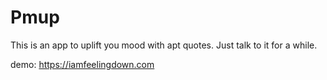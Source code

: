 # Pmup

This is an app to uplift you mood with apt quotes. Just talk to it for a while.


demo: https://iamfeelingdown.com
